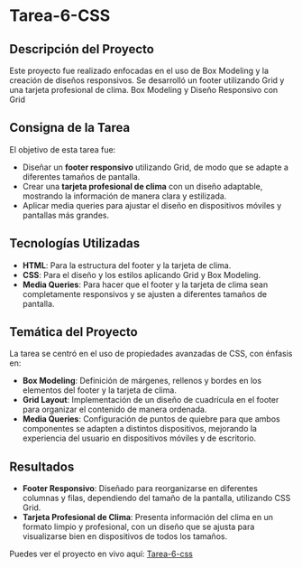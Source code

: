 # Tarea-6-CSS 


## Descripción del Proyecto
Este proyecto fue realizado enfocadas en el uso de Box Modeling y la creación de diseños responsivos. 
Se desarrolló un footer utilizando Grid y una tarjeta profesional de clima.
Box Modeling y Diseño Responsivo con Grid

## Consigna de la Tarea
El objetivo de esta tarea fue:
- Diseñar un **footer responsivo** utilizando Grid, de modo que se adapte a diferentes tamaños de pantalla.
- Crear una **tarjeta profesional de clima** con un diseño adaptable, mostrando la información de manera clara y estilizada.
- Aplicar media queries para ajustar el diseño en dispositivos móviles y pantallas más grandes.

## Tecnologías Utilizadas
- **HTML**: Para la estructura del footer y la tarjeta de clima.
- **CSS**: Para el diseño y los estilos aplicando Grid y Box Modeling.
- **Media Queries**: Para hacer que el footer y la tarjeta de clima sean completamente responsivos y se ajusten a diferentes tamaños de pantalla.

## Temática del Proyecto
La tarea se centró en el uso de propiedades avanzadas de CSS, con énfasis en:
- **Box Modeling**: Definición de márgenes, rellenos y bordes en los elementos del footer y la tarjeta de clima.
- **Grid Layout**: Implementación de un diseño de cuadrícula en el footer para organizar el contenido de manera ordenada.
- **Media Queries**: Configuración de puntos de quiebre para que ambos componentes se adapten a distintos dispositivos, mejorando la experiencia del usuario en dispositivos móviles y de escritorio.

## Resultados
- **Footer Responsivo**: Diseñado para reorganizarse en diferentes columnas y filas, dependiendo del tamaño de la pantalla, utilizando CSS Grid.
- **Tarjeta Profesional de Clima**: Presenta información del clima en un formato limpio y profesional, con un diseño que se ajusta para visualizarse bien en dispositivos de todos los tamaños.

Puedes ver el proyecto en vivo aquí: [Tarea-6-css](https://tarea-6-clase-css.vercel.app)
